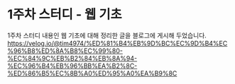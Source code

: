 # 1주차 스터디 - 웹 기초
1주차 스터디 내용인 웹 기초에 대해 정리한 글을 블로그에 게시해 두었습니다.
https://velog.io/@tim4974/%ED%81%B4%EB%9D%BC%EC%9D%B4%EC%96%B8%ED%8A%B8%EC%99%80-%EC%84%9C%EB%B2%84%EB%8A%94-%EC%96%B4%EB%96%BB%EA%B2%8C-%ED%86%B5%EC%8B%A0%ED%95%A0%EA%B9%8C

